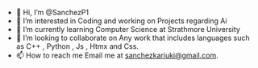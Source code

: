 - 👋 Hi, I’m @SanchezP1
- 👀 I’m interested in Coding and working on Projects regarding Ai
- 🌱 I’m currently learning Computer Science at Strathmore University
- 💞️ I’m looking to collaborate on Any work that includes languages such as C++ , Python , Js , Htmx and Css.
- 📫 How to reach me Email me at sanchezkariuki@gmail.com.
  

<!---
SanchezP1/SanchezP1 is a ✨ special ✨ repository because its `README.md` (this file) appears on your GitHub profile.
You can click the Preview link to take a look at your changes.
--->
